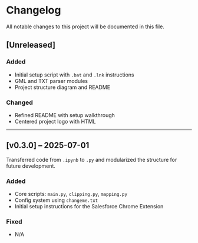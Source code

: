 # Changelog

All notable changes to this project will be documented in this file.

## [Unreleased]

### Added
- Initial setup script with `.bat` and `.lnk` instructions
- GML and TXT parser modules
- Project structure diagram and README

### Changed
- Refined README with setup walkthrough
- Centered project logo with HTML

---

## [v0.3.0] – 2025-07-01

Transferred code from `.ipynb` to `.py` and modularized the structure for future development.

### Added
- Core scripts: `main.py`, `clipping.py`, `mapping.py`
- Config system using `changeme.txt`
- Initial setup instructions for the Salesforce Chrome Extension

### Fixed
- N/A
